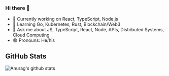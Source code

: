 ### Hi there 👋

- 🔭 Currently working on React, TypeScript, Node.js
- 🌱 Learning Go, Kubernetes, Rust, Blockchain/Web3
- 💬 Ask me about JS, TypeScript, React, Node, APIs, Distributed Systems, Cloud Computing
- 😄 Pronouns: He/his
<!-- - 📫 How to reach me: ... -->
<!-- - 👯 I’m looking to collaborate on  -->
<!-- - 🤔 I’m looking for help with ... -->
<!-- - ⚡ Fun fact: ... -->

## GitHub Stats

![Anurag's github stats](https://github-readme-stats.vercel.app/api?username=kabandr)

<!--
**kabandr/kabandr** is a ✨ _special_ ✨ repository because its `README.md` (this file) appears on your GitHub profile.
-->

